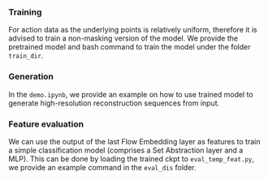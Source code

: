 ### Training
For action data as the underlying points is relatively uniform, therefore it is advised to train a non-masking version of the model.
We provide the pretrained model and bash command to train the model under the folder ```train_dir```.

### Generation
In the ```demo.ipynb```, we provide an example on how to use trained model to generate high-resolution reconstruction sequences from input.

### Feature evaluation
We can use the output of the last Flow Embedding layer as features to train a simple classification model (comprises a Set Abstraction layer and a MLP).
This can be done by loading the trained ckpt to ```eval_temp_feat.py```, we provide an example command in the ```eval_dis``` folder.
